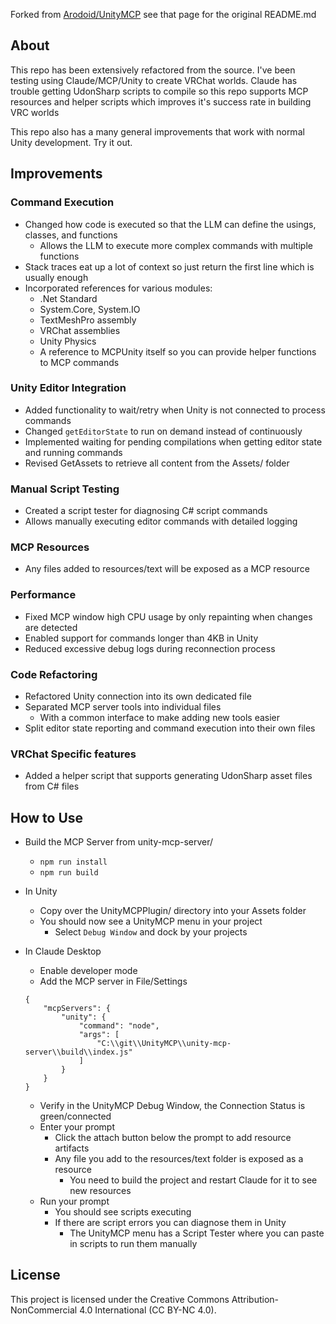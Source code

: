 Forked from [Arodoid/UnityMCP](https://github.com/Arodoid/UnityMCP) see that page for the
original README.md

## About 

This repo has been extensively refactored from the source. I've been testing using Claude/MCP/Unity to create
VRChat worlds. Claude has trouble getting UdonSharp scripts to compile so this repo supports 
MCP resources and helper scripts which improves it's success rate in building VRC worlds

This repo also has a many general improvements that work with normal Unity development. Try it out. 

## Improvements 

### Command Execution
- Changed how code is executed so that the LLM can define the usings, classes, and functions
  - Allows the LLM to execute more complex commands with multiple functions
- Stack traces eat up a lot of context so just return the first line which is usually enough
- Incorporated references for various modules:
  - .Net Standard
  - System.Core, System.IO
  - TextMeshPro assembly
  - VRChat assemblies
  - Unity Physics
  - A reference to MCPUnity itself so you can provide helper functions to MCP commands

### Unity Editor Integration
- Added functionality to wait/retry when Unity is not connected to process commands
- Changed `getEditorState` to run on demand instead of continuously
- Implemented waiting for pending compilations when getting editor state and running commands
- Revised GetAssets to retrieve all content from the Assets/ folder

### Manual Script Testing
- Created a script tester for diagnosing C# script commands
- Allows manually executing editor commands with detailed logging

### MCP Resources
- Any files added to resources/text will be exposed as a MCP resource

### Performance
- Fixed MCP window high CPU usage by only repainting when changes are detected
- Enabled support for commands longer than 4KB in Unity
- Reduced excessive debug logs during reconnection process

### Code Refactoring
- Refactored Unity connection into its own dedicated file
- Separated MCP server tools into individual files
  - With a common interface to make adding new tools easier
- Split editor state reporting and command execution into their own files

### VRChat Specific features
- Added a helper script that supports generating UdonSharp asset files from C# files

## How to Use

- Build the MCP Server from unity-mcp-server/
  - `npm run install`
  - `npm run build`

- In Unity
  - Copy over the UnityMCPPlugin/ directory into your Assets folder
  - You should now see a UnityMCP menu in your project
    - Select `Debug Window` and dock by your projects

- In Claude Desktop
  - Enable developer mode
  - Add the MCP server in File/Settings
  ```
  {
      "mcpServers": {
          "unity": {
              "command": "node",
              "args": [
                  "C:\\git\\UnityMCP\\unity-mcp-server\\build\\index.js"
              ]
          }
      }
  }
  ```
  - Verify in the UnityMCP Debug Window, the Connection Status is green/connected
  - Enter your prompt
    - Click the attach button below the prompt to add resource artifacts
    - Any file you add to the resources/text folder is exposed as a resource
      - You need to build the project and restart Claude for it to see new resources
  - Run your prompt
    - You should see scripts executing
    - If there are script errors you can diagnose them in Unity
      - The UnityMCP menu has a Script Tester where you can paste in scripts to run them manually

## License

This project is licensed under the Creative Commons Attribution-NonCommercial 4.0 International (CC BY-NC 4.0).
